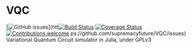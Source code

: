 # VQC
[![GitHub issues](https://img.shields.io/github/issues/supremacyfuture/VQC)](htt[![Build Status](https://travis-ci.org/supremacyfuture/VQC.svg?branch=master)](https://travis-ci.org/supremacyfuture/VQC)
[![Coverage Status](https://coveralls.io/repos/github/supremacyfuture/VQC/badge.svg?branch=master)](https://coveralls.io/github/supremacyfuture/VQC?branch=master)
[![Contributions welcome](https://img.shields.io/badge/contributions-welcome-brightgreen.svg)](CONTRIBUTING.md)
ps://github.com/supremacyfuture/VQC/issues)<br/>
Variational Quantum Circuit simulator in Julia, under GPLv3
